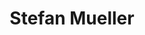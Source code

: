 ---
# Display name
title: Stefan Mueller

# Full name (for SEO)
first_name: Stefan
last_name: Mueller

# Username (this should match the folder name)
authors:
  - Stefan

# Is this the primary user of the site?
superuser: false

# Role/position
role: Postdoctoral researcher

# Organizations/Affiliations
organizations:
  - name: ''
    url: ''


user_groups:
  - Alumni
---